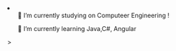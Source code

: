 
<li>
<ul>🔭 I’m currently studying on Computeer Engineering !</ul>
<ul>🌱 I’m currently learning Java,C#, Angular</ul>
<ul📫 How to reach me: alperenkarakus062002@gmail.com -->></ul>
</li>



<!---
m-alperen-karakus/m-alperen-karakus is a ✨ special ✨ repository because its `README.md` (this file) appears on your GitHub profile.
You can click the Preview link to take a look at your changes.
--->
